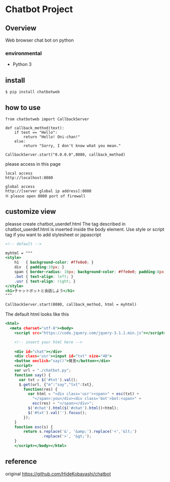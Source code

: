 # Chatbot Project

## Overview
Web browser chat bot on python

### environmental

 - Python 3

## install

```
$ pip install chatbotweb
```

## how to use

```
from chatbotweb import CallbackServer

def callback_method(text):
    if text == "Hello":
        return "Hello! Oni-chan!"
    else:
        return "Sorry, I don't know what you mean."

CallbackServer.start("0.0.0.0",8080, callback_method)
```

please access in this page
```
local access
http://localhost:8080

global access
http://[server global ip address]:8080
※ please open 8080 port of firewall
```

## customize view

pleasse create chatbot_userdef.html
The tag described in chatbot_userdef.html is inserted inside the body element.
Use style or script tag if you want to add stylesheet or japascript 

```html:default.html
<!-- default -->

myhtml = """
<style>
    h1   { background-color: #ffe0e0; }
    div  { padding:10px; }
    span { border-radius: 10px; background-color: #ffe0e0; padding:8px; }
    .bot { text-align: left; }
    .usr { text-align: right; }
</style>
<h1>チャットボットと会話しよう</h1>
"""

CallbackServer.start(8080, callback_method, html = myhtml)
```

The default html looks like this
```html:base.html
<html>
  <meta charset="utf-8"><body>
    <script src="https://code.jquery.com/jquery-3.1.1.min.js"></script>

    <!-- insert your html here -->
    
    <div id="chat"></div>
    <div class='usr'><input id="txt" size="40">
    <button onclick="say()">発言</button></div>
    <script>
    var url = "./chatbot.py";
    function say() {
      var txt = $('#txt').val();
      $.get(url, {"m":"say","txt":txt},
        function(res) {
          var html = "<div class='usr'><span>" + esc(txt) +
            "</span>:you</div><div class='bot'>bot:<span>" + 
            esc(res) + "</span></div>";
          $('#chat').html($('#chat').html()+html);
          $('#txt').val('').focus();
        });
    }
    function esc(s) {
        return s.replace('&', '&amp;').replace('<','&lt;')
                .replace('>', '&gt;');
    }
    </script></body></html>
```


## reference
original https://github.com/HideKobayashi/chatbot